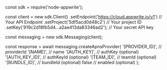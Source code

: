 const sdk = require('node-appwrite');

const client = new sdk.Client()
    .setEndpoint('https://cloud.appwrite.io/v1') // Your API Endpoint
    .setProject('5df5acd0d48c2') // Your project ID
    .setKey('919c2d18fb5d4...a2ae413da83346ad2'); // Your secret API key

const messaging = new sdk.Messaging(client);

const response = await messaging.createApnsProvider(
    '[PROVIDER_ID]', // providerId
    '[NAME]', // name
    '[AUTH_KEY]', // authKey (optional)
    '[AUTH_KEY_ID]', // authKeyId (optional)
    '[TEAM_ID]', // teamId (optional)
    '[BUNDLE_ID]', // bundleId (optional)
    false // enabled (optional)
);

